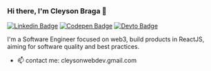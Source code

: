 ### Hi there, I'm Cleyson Braga :wave:
[![Linkedin Badge](https://img.shields.io/badge/LinkedIn-0077B5?style=for-the-badge&logo=linkedin&logoColor=white)](https://www.linkedin.com/in/cleyson-dev/) [![Codepen Badge](	https://img.shields.io/badge/Codepen-000000?style=for-the-badge&logo=codepen&logoColor=white)](https://codepen.io/Cleyson)  [![Devto Badge](https://img.shields.io/badge/dev.to-0A0A0A?style=for-the-badge&logo=dev-dot-to&logoColor=white)](https://dev.to/cleysonlb)



I'm a Software Engineer focused on web3, build products in ReactJS, aiming for software quality and best practices.

- :mailbox: contact me: cleysonwebdev.gmail.com
